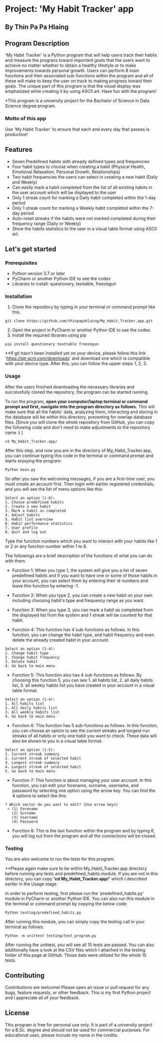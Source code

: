 # Project: 'My Habit Tracker' app
## By Thin Pa Pa Hlaing
## Program Description
'My Habit Tracker' is a Python program that will help users track their habits and measure the progress toward important goals that the users want to achieve no matter whether to obtain a healthy lifestyle or to make improvements towards personal growth. Users can perform 8 main functions and their associated sub-functions within the program and all of these will make to keep the user on track to making progress toward their goals. The unique part of this program is that the visual display was emphasized while creating it by using ASCII art. Have fun with the program!

*This program is a university project for the Bachelor of Science in Data Science degree program.

### Motto of this app
Use 'My Habit Tracker' to ensure that each and every day that passes is productive!

## Features
* Seven Predefined habits with already defined types and frequencies
* Four habit types to choose when creating a habit (Physical Health, Emotional Relaxation, Personal Growth, Relationships)
* Two habit frequencies the users can select in creating a new habit (Daily and Weekly)
* Can easily mark a habit completed from the list of all existing habits in the user account which will be displayed to the user
* Only 1 streak count for marking a Daily habit completed within the 1-day period 
* Only 1 streak count for marking a Weekly habit completed within the 7-day period 
* Auto-reset streaks if the habits were not marked completed during their frequency range (Daily or Weekly)
* Show the habits statistics to the user in a visual table format using ASCII art.

## Let's get started
### Prerequisites
* Python version 3.7 or later
* PyCharm or another Python IDE to see the codes
* Libraries to install: questionary, texttable, freezegun

### Installation
1. Clone the repository by typing in your terminal or command prompt like this. 
```shell
git clone https://github.com/thinpapahlaing/My_Habit_Tracker.app.git
```
2. Open the project in PyCharm or another Python IDE to see the codes.
3. Install the required libraries using pip
```shell
pip install questionary texttable freezegun
```

**If git hasn't been installed yet on your device, 
please follow this link 'https://git-scm.com/downloads' and download one 
which is compatible with your device type. After this, you can follow the upper steps 1, 2, 3.

### Usage
After the users finished downloading the necessary libraries and successfully cloned the repository, the program can be started running. 

To run the program, **open your computer/laptop terminal or command prompt 
and first, navigate into the program directory as follows.**
This will make sure that all the habits' data, analyzing them, 
interacting and storing in the database will be within this directory, 
preventing for overlap database files. [Since you will clone the whole repository from GitHub, 
you can copy the following code and don't need to make adjustments to the repository name :) ]
```shell
cd My_Habit_Tracker.app/
```

After this step, and now you are in the directory of My_Habit_Tracker.app, you can continue typing this code in the terminal or command prompt 
and starts enjoying the program:
```shell
Python main.py
```

So after you saw the welcoming messages, if you are a first-time user, you must create an account first. 
Then login with earlier registered credentials, and you will see the list of menu options like this:
```shell
Select an option (1-8):
1. Choose predefined habits
2. Create a new habit
3. Mark a habit as completed
4. Adjust habits
5. Habit list overview
6. Habit performance statistics
7. User profile
8. Quit and log out
```
Type the function numbers which you want to interact with your habits like 1 or 2 or any function number within 1 to 8.

The followings are a brief description of the functions of what you can do with them.

* Function 1: When you type 1, the system will give you a list of seven predefined habits 
and if you want to have one or some of those habits in your account, you can select them by entering their id numbers 
and leave this function by entering -1. 


* Function 2: When you type 2, you can create a new habit on your own including choosing habit's type and frequency range as you want.


* Function 3: When you type 3, you can mark a habit as completed from the displayed list from the system 
and 1 streak will be counted for that habit.


* Function 4: This function has 4 sub-functions as follows. In this function, you can change the habit type, and habit frequency and 
even delete the already created habit in your account.
```shell
Select an option (1-4):
1. Change habit type
2. Change habit frequency
3. Delete habit
4. Go back to main menu
```


* Function 5: This function also has 4 sub-functions as follows. By choosing this function 5, 
you can see 1. all habits list, 2. all daily habits list, 3. all weekly habits list you have created in your account 
in a visual table format.
```shell
Select an option (1-4):
1. All habits list
2. All daily habits list
3. All weekly habits list
4. Go back to main menu
```

* Function 6: This function has 5 sub-functions as follows. 
In this function, you can choose an option to see 
the current streaks and longest-run streaks of all habits or only one habit you want to check. 
These data will also be shown to you in a visual table format.
```shell
Select an option (1-5):
1. Current streak summary
2. Current streak of selected habit
3. Longest streak summary
4. Longest streak of selected habit
5. Go back to main menu
```

* Function 7: This function is about managing your user account. 
In this function, you can edit your forename, surname, username, and password by selecting one option using the arrow key. 
You can find the 4 options to select like this:
```shell
? Which sector do you want to edit? (Use arrow keys)
 » (1) Forename
   (2) Surname
   (3) Username
   (4) Password
```

* Function 8: This is the last function within the program and by typing 8, you will log out from the program
and all the connections will be closed.

### Testing
You are also welcome to run the tests for this program.

**Please again make sure to be within My_Habit_Tracker.app directory before running any tests and predefined_habits module. 
If you are not in this directory, you can copy **'cd My_Habit_Tracker.app/'** which I described earlier in the Usage stage.

In order to perform testing, first please run the 'predefined_habits.py' module in PyCharm or another Python IDE.
You can also run this module in the terminal or command prompt by copying the below code:
```shell
Python testing/predefined_habits.py
```
After running this module, you can simply copy the testing call in your terminal as follows:
```shell
Python -m unittest testing/test_program.py
```

After running the unittest, you will see all 15 tests are passed. You can also additionally have a look at the CSV files 
which I attached in the testing folder of this page at GitHub. Those data were utilized for the whole 15 tests.

## Contributing
Contributions are welcome! 
Please open an issue or pull request for any bugs, feature requests, or other feedback.
This is my first Python project and I appreciate all of your feedback.

## License
This program is free for personal use only. 
It is part of a university project for a B.Sc. degree and 
should not be used for commercial purposes.
For educational uses, please include my name in the credits.
